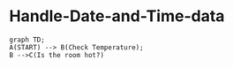 # Handle-Date-and-Time-data


``` mermaid
graph TD;
A(START) --> B(Check Temperature);
B -->C(Is the room hot?)
 ```
